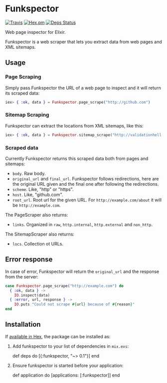 # Funkspector

[![Travis](https://img.shields.io/travis/jaimeiniesta/funkspector.svg?style=flat-square)](https://travis-ci.org/jaimeiniesta/funkspector)
[![Hex.pm](https://img.shields.io/hexpm/v/funkspector.svg?style=flat-square)](https://hex.pm/packages/funkspector)
[![Deps Status](https://beta.hexfaktor.org/badge/all/github/jaimeiniesta/funkspector.svg)](https://beta.hexfaktor.org/github/jaimeiniesta/funkspector)

Web page inspector for Elixir.

Funkspector is a web scraper that lets you extract data from web pages and XML sitemaps.

## Usage

### Page Scraping

Simply pass Funkspector the URL of a web page to inspect and it will return its scraped data:

```elixir
iex> { :ok, data } = Funkspector.page_scrape("http://github.com")
```

### Sitemap Scraping

Funkspector can extract the locations from XML sitemaps, like this:

```elixir
iex> { :ok, data } = Funkspector.sitemap_scrape("http://validationhell.com/sitemap.xml")
```

### Scraped data

Currently Funkspector returns this scraped data both from pages and sitemaps:

* `body`. Raw body.
* `original_url` and `final_url`. Funkspector follows redirections, here are the original URL given and the final one after following the redirections.
* `scheme`. Like, "http" or "https".
* `host`. Like, "github.com".
* `root_url`. Root url for the given URL. For `http://example.com/about` it will be `http://example.com`.

The PageScraper also returns:

* `links`. Organized in `raw`, `http.internal`, `http.external` and `non_http`.

The SitemapScraper also returns:

* `locs`. Collection ot URLs.

## Error response

In case of error, Funkspector will return the `original_url` and the response from the server:

```elixir
case Funkspector.page_scrape("http://example.com") do
  { :ok, data } ->
    IO.inspect(data)
  { :error, url, response } ->
    IO.puts "Could not scrape #{url} because of #{reason}"
end
```

## Installation

If [available in Hex](https://hex.pm/docs/publish), the package can be installed as:

  1. Add funkspector to your list of dependencies in `mix.exs`:

        def deps do
          [{:funkspector, "~> 0.1"}]
        end

  2. Ensure funkspector is started before your application:

        def application do
          [applications: [:funkspector]]
        end
